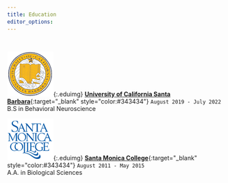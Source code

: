 ```yaml
---
title: Education
editor_options: 
---
```


<br>

![](/images/UCSB_logo.png){:.eduimg} 
[**University of California Santa Barbara**](https://www.ucsb.edu/){:target="\_blank" style="color:#343434"}
 `August 2019 - July 2022` B.S in Behavioral Neuroscience

![](/images/SMC_logo.png){:.eduimg} 
[**Santa Monica College**](https://www.smc.edu/){:target="\_blank" style="color:#343434"} 
`August 2011 - May 2015` <br/> A.A. in Biological Sciences
